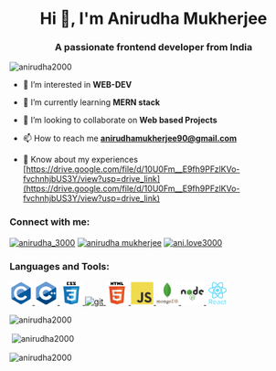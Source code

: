 <h1 align="center">Hi 👋, I'm Anirudha Mukherjee</h1>
<h3 align="center">A passionate frontend developer from India</h3>

<p align="left"> <img src="https://komarev.com/ghpvc/?username=anirudha2000&label=Profile%20views&color=0e75b6&style=flat" alt="anirudha2000" /> </p>

- 👀 I’m interested in **WEB-DEV**

- 🌱 I’m currently learning **MERN stack**

- 👯 I’m looking to collaborate on **Web based Projects**

- 📫 How to reach me **anirudhamukherjee90@gmail.com**

- 📄 Know about my experiences [https://drive.google.com/file/d/10U0Fm__E9fh9PFzlKVo-fvchnhjbUS3Y/view?usp=drive_link](https://drive.google.com/file/d/10U0Fm__E9fh9PFzlKVo-fvchnhjbUS3Y/view?usp=drive_link)

<h3 align="left">Connect with me:</h3>
<p align="left">
<a href="https://twitter.com/anirudha_3000" target="blank"><img align="center" src="https://raw.githubusercontent.com/rahuldkjain/github-profile-readme-generator/master/src/images/icons/Social/twitter.svg" alt="anirudha_3000" height="30" width="40" /></a>
<a href="https://linkedin.com/in/anirudha mukherjee" target="blank"><img align="center" src="https://raw.githubusercontent.com/rahuldkjain/github-profile-readme-generator/master/src/images/icons/Social/linked-in-alt.svg" alt="anirudha mukherjee" height="30" width="40" /></a>
<a href="https://instagram.com/ani.love3000" target="blank"><img align="center" src="https://raw.githubusercontent.com/rahuldkjain/github-profile-readme-generator/master/src/images/icons/Social/instagram.svg" alt="ani.love3000" height="30" width="40" /></a>
</p>

<h3 align="left">Languages and Tools:</h3>
<p align="left"> <a href="https://www.cprogramming.com/" target="_blank" rel="noreferrer"> <img src="https://raw.githubusercontent.com/devicons/devicon/master/icons/c/c-original.svg" alt="c" width="40" height="40"/> </a> <a href="https://www.w3schools.com/cpp/" target="_blank" rel="noreferrer"> <img src="https://raw.githubusercontent.com/devicons/devicon/master/icons/cplusplus/cplusplus-original.svg" alt="cplusplus" width="40" height="40"/> </a> <a href="https://www.w3schools.com/css/" target="_blank" rel="noreferrer"> <img src="https://raw.githubusercontent.com/devicons/devicon/master/icons/css3/css3-original-wordmark.svg" alt="css3" width="40" height="40"/> </a> <a href="https://git-scm.com/" target="_blank" rel="noreferrer"> <img src="https://www.vectorlogo.zone/logos/git-scm/git-scm-icon.svg" alt="git" width="40" height="40"/> </a> <a href="https://www.w3.org/html/" target="_blank" rel="noreferrer"> <img src="https://raw.githubusercontent.com/devicons/devicon/master/icons/html5/html5-original-wordmark.svg" alt="html5" width="40" height="40"/> </a> <a href="https://developer.mozilla.org/en-US/docs/Web/JavaScript" target="_blank" rel="noreferrer"> <img src="https://raw.githubusercontent.com/devicons/devicon/master/icons/javascript/javascript-original.svg" alt="javascript" width="40" height="40"/> </a> <a href="https://www.mongodb.com/" target="_blank" rel="noreferrer"> <img src="https://raw.githubusercontent.com/devicons/devicon/master/icons/mongodb/mongodb-original-wordmark.svg" alt="mongodb" width="40" height="40"/> </a> <a href="https://nodejs.org" target="_blank" rel="noreferrer"> <img src="https://raw.githubusercontent.com/devicons/devicon/master/icons/nodejs/nodejs-original-wordmark.svg" alt="nodejs" width="40" height="40"/> </a> <a href="https://reactjs.org/" target="_blank" rel="noreferrer"> <img src="https://raw.githubusercontent.com/devicons/devicon/master/icons/react/react-original-wordmark.svg" alt="react" width="40" height="40"/> </a> </p>

<p><img align="center" src="https://github-readme-stats.vercel.app/api/top-langs?username=anirudha2000&show_icons=true&locale=en&layout=compact&theme=dark" alt="anirudha2000" /></p>

<p>&nbsp;<img align="center" src="https://github-readme-stats-git-masterrstaa-rickstaa.vercel.app/api?username=anirudha2000&theme=dark" alt="anirudha2000" /></p>

<p><img align="center" src="https://github-readme-streak-stats.herokuapp.com/?user=anirudha2000&theme=dark" alt="anirudha2000" /></p>
